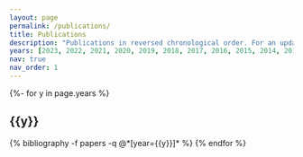 ```yaml
---
layout: page
permalink: /publications/
title: Publications
description: "Publications in reversed chronological order. For an updated list of publications please visit my [Google Scholar profile](https://scholar.google.ca/citations?user=tIVqEqYAAAAJ&hl=en)"
years: [2023, 2022, 2021, 2020, 2019, 2018, 2017, 2016, 2015, 2014, 2013]
nav: true
nav_order: 1
---
```

<!-- _pages/publications.md -->
<div class="publications">

{%- for y in page.years %}
  <h2 class="year">{{y}}</h2>
  {% bibliography -f papers -q @*[year={{y}}]* %}
{% endfor %}

</div>
